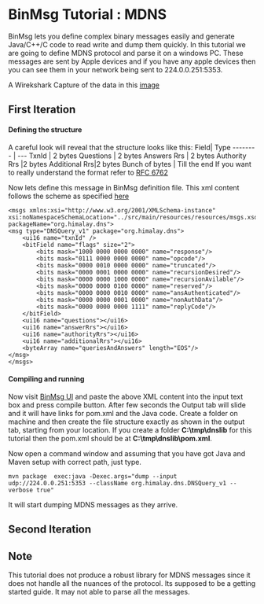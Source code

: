 BinMsg Tutorial : MDNS
===================


BinMsg lets you define complex binary messages easily and generate Java/C++/C code to read write and dump them quickly. 
In this tutorial we are going to define MDNS protocol and parse it on a windows PC. These messages are sent by Apple devices and if you have any apple devices then you can see them in your network being sent to 224.0.0.251:5353.

A Wirekshark Capture of the data in this [image](https://raw.githubusercontent.com/krishnact/projects/master/dnslib/samples/mdns.png)

First Iteration
----------------
#### <i class="icon-pencil"></i> Defining the structure
A careful look will reveal that the structure looks like this:
Field| Type
-------- | ---
TxnId | 2 bytes
Questions    | 2 bytes
Answers Rrs    | 2 bytes
Authority Rrs   |2 bytes
Additional Rrs|2 bytes
Bunch of bytes | Till the end
If you want to really understand the format refer to [RFC 6762](https://tools.ietf.org/html/rfc6762)

Now lets define this message in BinMsg definition file. This xml content follows the scheme as specified [here](https://raw.githubusercontent.com/krishnact/binmsg/master/msgs.xsd)

    <msgs xmlns:xsi="http://www.w3.org/2001/XMLSchema-instance"
	xsi:noNamespaceSchemaLocation="../src/main/resources/resources/msgs.xsd" 
	packageName="org.himalay.dns">
	<msg type="DNSQuery_v1" package="org.himalay.dns">
		<ui16 name="txnId" />
		<bitField name="flags" size="2">
			<bits mask="1000 0000 0000 0000" name="response"/>
			<bits mask="0111 0000 0000 0000" name="opcode"/>
			<bits mask="0000 0010 0000 0000" name="truncated"/>
			<bits mask="0000 0001 0000 0000" name="recursionDesired"/>
			<bits mask="0000 0000 1000 0000" name="recursionAvilable"/>
			<bits mask="0000 0000 0100 0000" name="reserved"/>
			<bits mask="0000 0000 0010 0000" name="ansAuthenticated"/>
			<bits mask="0000 0000 0001 0000" name="nonAuthData"/>
			<bits mask="0000 0000 0000 1111" name="replyCode"/>
		</bitField>
		<ui16 name="questions"></ui16>
		<ui16 name="answerRrs"></ui16>
		<ui16 name="authorityRrs"></ui16>
		<ui16 name="additionalRrs"></ui16>
		<byteArray name="queriesAndAnswers" length="EOS"/>
	</msg>
    </msgs>

#### <i class="icon-pencil"></i> Compiling and running
Now visit [BinMsg UI](http://binmsgui.appspot.com/ide/ide.html) and paste the above XML content into the input text box and press compile button. After few seconds the Output tab will slide and it will have links for pom.xml and the Java code. Create a folder on machine and then create the file structure exactly as shown in the output tab, starting from your location. If you create a folder **C:\tmp\dnslib** for this tutorial then the pom.xml should be at **C:\tmp\dnslib\pom.xml**.

Now open a command window and assuming that you have got Java and Maven setup with correct path, just type.

    mvn package  exec:java -Dexec.args="dump --input udp://224.0.0.251:5353 --className org.himalay.dns.DNSQuery_v1 --verbose true"

It will start dumping MDNS messages as they arrive.

Second Iteration
----------

Note
-----
This tutorial does not produce a robust library for MDNS messages since it does not handle all the nuances of the protocol. Its supposed to be a getting started guide. It may not able to parse all the messages.
